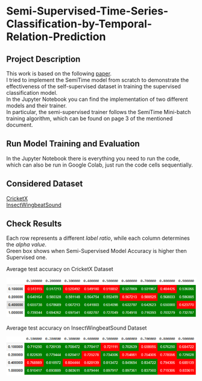 # Semi-Supervised-Time-Series-Classification-by-Temporal-Relation-Prediction
## Project Description
This work is based on the following [paper](https://haoyfan.github.io/papers/SemiTime_ICASSP2021.pdf).<br /> 
I tried to implement the SemiTime model from scratch to demonstrate the effectiveness of the self-supervised dataset in training the supervised classification model.<br />
In the Jupyter Notebook you can find the implementation of two different models and their trainer. <br />
In particular, the semi-supervised trainer follows the SemiTime Mini-batch training algorithm, which can be found on page 3 of the mentioned document.
## Run Model Training and Evaluation
In the Jupyter Notebook there is everything you need to run the code, which can also be run in Google Colab, just run the code cells sequentially.
## Considered Dataset
[CricketX](https://github.com/haoyfan/SemiTime/tree/main/datasets/CricketX)<br />
[InsectWingbeatSound](https://github.com/haoyfan/SemiTime/tree/main/datasets/InsectWingbeatSound) 
## Check Results
Each row represents a different _label ratio_, while each column determines the _alpha value_. <br />
Green box shows when Semi-Supervised Model Accuracy is higher then Supervised one.
 
Average test accuracy on CricketX Dataset<br />

![CricketX](https://raw.githubusercontent.com/AlessandroPaglialunga1997/Semi-Supervised-Time-Series-Classification-by-Temporal-Relation-Prediction/main/Accuracy%20using%20Semi-Supervised%20Model%20on%20CricketX.png) <br />
<br />
Average test accuracy on InsectWingbeatSound Dataset <br />

![SemiTime Accuracy](https://raw.githubusercontent.com/AlessandroPaglialunga1997/Semi-Supervised-Time-Series-Classification-by-Temporal-Relation-Prediction/main/Accuracy%20using%20Semi-Supervised%20Model.png)<br />
